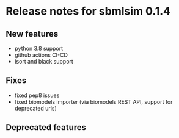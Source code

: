 # Release notes for sbmlsim 0.1.4

## New features
* python 3.8 support
* github actions CI-CD
* isort and black support

## Fixes
* fixed pep8 issues
* fixed biomodels importer (via biomodels REST API, support for deprecated urls)

## Deprecated features
